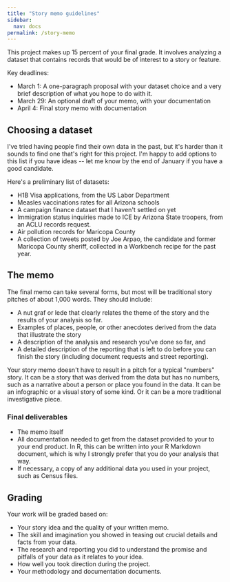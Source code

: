 ```yaml
---
title: "Story memo guidelines"
sidebar:
  nav: docs
permalink: /story-memo
---
```


This project makes up 15 percent of your final grade. It involves analyzing a dataset that contains records that would be of interest to a story or feature. 

Key deadlines:

* March 1: A one-paragraph proposal with your dataset choice and a very brief description of what you hope to do with it.
* March 29: An optional draft of your memo, with your documentation
* April 4: Final story memo with documentation

## Choosing a dataset

I've tried having people find their own data in the past, but it's harder than it sounds to find one that's right for this project. I'm happy to add options to this list if you have ideas --  let me know by the end of January if you have a good candidate.

Here's a preliminary list of datasets:

* H1B Visa applications, from the US Labor Department
* Measles vaccinations rates for all Arizona schools
* A campaign finance dataset that I haven't settled on yet
* Immigration status inquiries made to ICE by Arizona State troopers, from an ACLU records request.
* Air pollution records for Maricopa County
* A collection of tweets posted by Joe Arpao, the candidate and former Maricopa County sheriff, collected in a Workbench recipe for the past year.

## The memo

The final memo can take several forms, but most will be traditional story pitches of about 1,000 words. They should include:

* A nut graf or lede that clearly relates the theme of the story and the results of your analysis so far.
* Examples of places, people, or other anecdotes derived from the data that illustrate the story
* A description of the analysis and research you've done so far, and
* A detailed description of the reporting that is left to do before you can finish the story (including document requests and street reporting).

Your story memo doesn't have to result in a pitch for a typical "numbers" story.  It can be a story that was derived from the data but has no numbers, such as a narrative about a person or place you found in the data. It can be an infographic or a visual story of some kind. Or it can be a more traditional investigative piece.


### Final deliverables
* The memo itself
* All documentation needed to get from the dataset provided to your to your end product. In R, this can be written into your R Markdown document, which is why I strongly prefer that you do your analysis that way.
* If necessary, a copy of any additional data you used in your project, such as Census files.

## Grading
Your work will be graded based on:

* Your story idea and the quality of your written memo.
* The skill and imagination you showed in teasing out crucial details and facts from your data.
* The research and reporting you did to understand the promise and pitfalls of your data as it relates to your idea.
* How well you took direction during the project.
* Your methodology and documentation documents.
